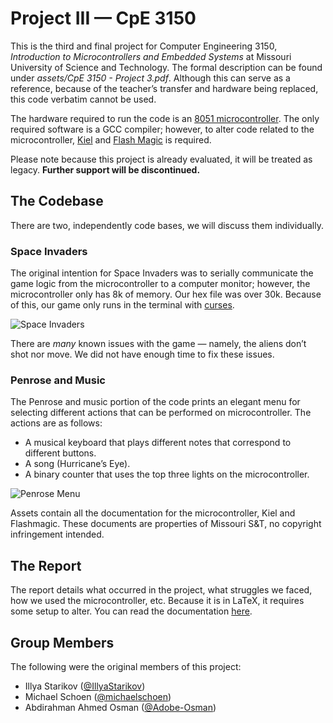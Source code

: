 # Project III — CpE 3150
This is the third and final project for Computer Engineering 3150, *Introduction to Microcontrollers and Embedded Systems* at Missouri University of Science and Technology. The formal description can be found under *assets/CpE 3150 - Project 3.pdf*. Although this can serve as a reference, because of the teacher’s transfer and hardware being replaced, this code verbatim cannot be used.

The hardware required to run the code is an [8051 microcontroller](https://en.wikipedia.org/wiki/Intel_MCS-51). The only required software is a GCC compiler; however, to alter code related to the microcontroller, [Kiel](https://www.keil.com) and [Flash Magic](http://www.flashmagictool.com) is required.

Please note because this project is already evaluated, it will be treated as legacy. **Further support will be discontinued.**

## The Codebase
There are two, independently code bases, we will discuss them individually.

### Space Invaders
The original intention for Space Invaders was to serially communicate the game logic from the microcontroller to a computer monitor; however, the microcontroller only has 8k of memory. Our hex file was over 30k. Because of this, our game only runs in the terminal with [curses](https://en.wikipedia.org/wiki/Curses_(programming_library)).

![Space Invaders](/assets/game.png "Space Invaders")

There are *many* known issues with the game — namely, the aliens don’t shot nor move. We did not have enough time to fix these issues.

### Penrose and Music
The Penrose and music portion of the code prints an elegant menu for selecting different actions that can be performed on microcontroller. The actions are as follows:

- A musical keyboard that plays different notes that correspond to different buttons.
- A song (Hurricane’s Eye).
- A binary counter that uses the top three lights on the microcontroller.

![Penrose Menu](/assets/menu.png "Penrose Menu")

Assets contain all the documentation for the microcontroller, Kiel and Flashmagic. These documents are properties of Missouri S&T, no copyright infringement intended.

## The Report
The report details what occurred in the project, what struggles we faced, how we used the microcontroller, etc. Because it is in LaTeX, it requires some setup to alter. You can read the documentation [here](http://www.latex-project.org).

## Group Members
The following were the original members of this project:

- Illya Starikov ([@IllyaStarikov](https://github.com/IllyaStarikov/))
- Michael Schoen ([@michaelschoen](https://github.com/michaelschoen))
- Abdirahman Ahmed Osman ([@Adobe-Osman](https://github.com/Adobe-Osman))
